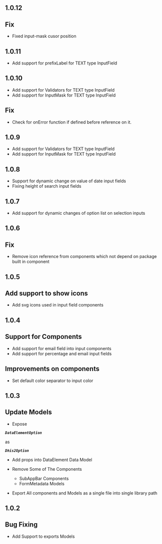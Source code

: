 ## 1.0.12

## Fix
- Fixed input-mask cusor position

## 1.0.11

- Add support for prefixLabel for TEXT type InputField

## 1.0.10

- Add support for Validators for TEXT type InputField
- Add support for InputMask for TEXT type InputField

## Fix
  
- Check for onError function if defined before reference on it. 

## 1.0.9

- Add support for Validators for TEXT type InputField
- Add support for InputMask for TEXT type InputField

## 1.0.8
  
- Support for dynamic change on value of date input fields
- Fixing height of search input fields

## 1.0.7

- Add support for dynamic changes of option list on selection inputs

## 1.0.6

## Fix

- Remove icon reference from components which not depend on package built in component

## 1.0.5

## Add support to show icons

- Add svg icons used in input field components

## 1.0.4

## Support for Components

- Add support for email field into input components
- Add support for percentage and email input fields

## Improvements on components

- Set default color separator to input color

## 1.0.3

## Update Models

- Expose <b><i>

```
DataElementOption
```

</i></b> as <b><i>

```
Dhis2Option

```

</i></b>

- Add props into DataElement Data Model
- Remove Some of The Components

  - SubAppBar Components
  - FormMetadata Models

- Export All components and Models as a single file into single library path

## 1.0.2

## Bug Fixing

- Add Support to exports Models
